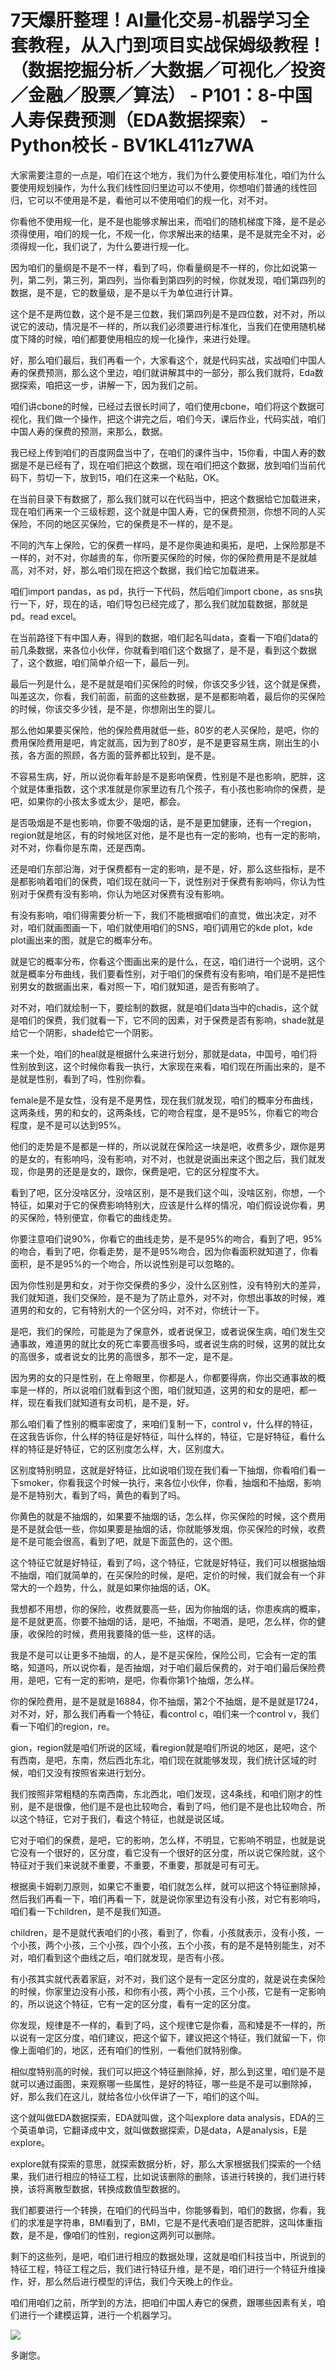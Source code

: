 # 7天爆肝整理！AI量化交易-机器学习全套教程，从入门到项目实战保姆级教程！（数据挖掘分析／大数据／可视化／投资／金融／股票／算法） - P101：8-中国人寿保费预测（EDA数据探索） - Python校长 - BV1KL411z7WA

大家需要注意的一点是，咱们在这个地方，我们为什么要使用标准化，咱们为什么要使用规划操作，为什么我们线性回归里边可以不使用，你想咱们普通的线性回归，它可以不使用是不是，看他可以不使用咱们的规一化，对不对。

你看他不使用规一化，是不是也能够求解出来，而咱们的随机梯度下降，是不是必须得使用，咱们的规一化，不规一化，你求解出来的结果，是不是就完全不对，必须得规一化，我们说了，为什么要进行规一化。

因为咱们的量纲是不是不一样，看到了吗，你看量纲是不一样的，你比如说第一列，第二列，第三列，第四列，当你看到第四列的时候，你就发现，咱们第四列的数据，是不是，它的数量级，是不是以千为单位进行计算。

这个是不是两位数，这个是不是三位数，我们第四列是不是四位数，对不对，所以说它的波动，情况是不一样的，所以我们必须要进行标准化，当我们在使用随机梯度下降的时候，咱们都要使用相应的规一化操作，来进行处理。

好，那么咱们最后，我们再看一个，大家看这个，就是代码实战，实战咱们中国人寿的保费预测，那么这个里边，咱们就讲解其中的一部分，那么我们就将，Eda数据探索，咱把这一步，讲解一下，因为我们之前。

咱们讲cbone的时候，已经过去很长时间了，咱们使用cbone，咱们将这个数据可视化，我们做一个操作，把这个讲完之后，咱们今天，课后作业，代码实战，咱们中国人寿的保费的预测，来那么，数据。

我已经上传到咱们的百度网盘当中了，在咱们的课件当中，15你看，中国人寿的数据是不是已经有了，现在咱们把这个数据，现在咱们把这个数据，放到咱们当前代码下，剪切一下，放到15，咱们在这来一个粘贴，OK。

在当前目录下有数据了，那么我们就可以在代码当中，把这个数据给它加载进来，现在咱们再来一个三级标题，这个就是中国人寿，它的保费预测，你想不同的人买保险，不同的地区买保险，它的保费是不一样的，是不是。

不同的汽车上保险，它的保费一样吗，是不是你奥迪和奥拓，是吧，上保险那是不一样的，对不对，你越贵的车，你所要买保险的时候，你的保险费用是不是就越高，对不对，好，那么咱们现在把这个数据，我们给它加载进来。

咱们import pandas，as pd，执行一下代码，然后咱们import cbone，as sns执行一下，好，现在的话，咱们导包已经完成了，那么我们就加载数据，那就是pd。read excel。

在当前路径下有中国人寿，得到的数据，咱们起名叫data，查看一下咱们data的前几条数据，来各位小伙伴，你就看到咱们这个数据了，是不是，看到这个数据了，这个数据，咱们简单介绍一下，最后一列。

最后一列是什么，是不是就是咱们买保险的时候，你该交多少钱，这个就是保费，叫差这次，你看，我们前面，前面的这些数据，是不是都影响着，最后你的买保险的时候，你该交多少钱，是不是，你想刚出生的婴儿。

那么他如果要买保险，他的保险费用就低一些，80岁的老人买保险，是吧，你的费用保险费用是吧，肯定就高，因为到了80岁，是不是更容易生病，刚出生的小孩，各方面的照顾，各方面的营养都比较到，是不是。

不容易生病，好，所以说你看年龄是不是影响保费，性别是不是也影响，肥胖，这个就是体重指数，这个求准就是你家里边有几个孩子，有小孩也影响你的保费，是吧，如果你的小孩太多或太少，是吧，都会。

是否吸烟是不是也影响，你要不吸烟的话，是不是更加健康，还有一个region，region就是地区，有的时候地区对他，是不是也有一定的影响，也有一定的影响，对不对，你看你是东南，还是西南。

还是咱们东部沿海，对于保费都有一定的影响，是不是，好，那么这些指标，是不是都影响着咱们的保费，咱们现在就问一下，说性别对于保费有影响吗，你认为性别对于保费有没有影响，你认为地区对保费有没有影响。

有没有影响，咱们得需要分析一下，我们不能根据咱们的直觉，做出决定，对不对，咱们就画图画一下，咱们就使用咱们的SNS，咱们调用它的kde plot，kde plot画出来的图，就是它的概率分布。

就是它的概率分布，你看这个图画出来的是什么，在这，咱们进行一个说明，这个就是概率分布曲线，我们要看性别，对于咱们的保费有没有影响，咱们是不是把性别男女的数据画出来，看对照一下，咱们就知道，是否有影响了。

对不对，咱们就绘制一下，要绘制的数据，就是咱们data当中的chadis，这个就是咱们的保费，我们就看一下，它不同的因素，对于保费是否有影响，shade就是给它一个阴影，shade给它一个阴影。

来一个处，咱们的heal就是根据什么来进行划分，那就是data，中国号，咱们将性别放到这，这个时候你看我一执行，大家现在来看，咱们现在所画出来的，是不是就是性别，看到了吗，性别你看。

female是不是女性，没有是不是男性，现在我们就发现，咱们的概率分布曲线，这两条线，男的和女的，这两条线，它的吻合程度，是不是95%，你看它的吻合程度，是不是可以达到95%。

他们的走势是不是都是一样的，所以说就在保险这一块是吧，收费多少，跟你是男的是女的，有影响吗，没有影响，对不对，也就是说画出来这个图之后，我们就发现，你是男的还是是女的，跟你，保费是吧，它的区分程度不大。

看到了吧，区分没啥区分，没啥区别，是不是我们这个叫，没啥区别，你想，一个特征，如果对于它的保费影响特别大，应该是什么样的情况，咱们假设说你看，男的买保险，特别便宜，你看它的曲线走势。

你要注意咱们说90%，你看它的曲线走势，是不是95%的吻合，看到了吧，95%的吻合，看到了吧，你看走势，是不是95%吻合，因为你看面积就知道了，你看面积，是不是95%的一个吻合，所以说性别是可以忽略的。

因为你性别是男和女，对于你交保费的多少，没什么区别性，没有特别大的差异，我们就知道，我们交保险，是不是为了防止意外，对不对，你想出事故的时候，难道男的和女的，它有特别大的一个区分吗，对不对，你统计一下。

是吧，我们的保险，可能是为了保意外，或者说保卫，或者说保生病，咱们发生交通事故，难道男的就比女的死亡率要高很多吗，或者说生病的时候，这男的就比女的高很多，或者说女的比男的高很多，那不一定，是不是。

因为男的女的只是性别，在上帝眼里，你都是人，你都要得病，你出交通事故的概率是一样的，所以说咱们就看到这个图，咱们就知道，这男的和女的是吧，都一样，现在看我们就知道有女司机，是不是，好。

那么咱们看了性别的概率密度了，来咱们复制一下，control v，什么样的特征，在这我告诉你，什么样的特征是好特征，叫什么样的，特征，它是好特征，看什么样的特征是好特征，它的区别度怎么样，大，区别度大。

区别度特别明显，这就是好特征，比如说咱们现在我们看一下抽烟，你看咱们看一下smoker，你看我这个时候一执行，来各位小伙伴，你看，抽烟和不抽烟，影响是不是特别大，看到了吗，黄色的看到了吗。

你黄色的就是不抽烟的，如果要不抽烟的话，怎么样，你买保险的时候，这个费用是不是就会低一些，你如果要是抽烟的话，你就能够发烟，你买保险的时候，收费是不是可能会很高，看到了吧，就是下面蓝色的，这个图。

这个特征它就是好特征，看到了吗，这个特征，它就是好特征，我们可以根据抽烟不抽烟，咱们就简单的，在买保险的时候，是吧，定价的时候，我们就会有一个非常大的一个趋势，什么，就是如果你抽烟的话，OK。

我想都不用想，你的保险，收费就要高一些，因为你抽烟的话，你患疾病的概率，是不是就更高，你要不抽烟的话，是吧，不抽烟，不喝酒，是吧，怎么样，你的健康，收保险的时候，费用我要降的低一些，这样的话。

我是不是可以让更多不抽烟，的人，是不是买保险，保险公司，它会有一定的策略，知道吗，所以说你看，是否抽烟，对于咱们最后保费的，对于咱们最后保险费用，是吧，它有一定的影响，是吧，你看你第1个抽烟，怎么样。

你的保险费用，是不是就是16884，你不抽烟，第2个不抽烟，是不是就是1724，对不对，好，那么我们再看一个特征，看control c，咱们来一个control v，我们看一下咱们的region，re。

gion，region就是咱们所说的区域，看region就是咱们所说的地区，是吧，这个有西南，是吧，东南，然后西北东北，咱们现在就能够发现，我们统计区域的时候，咱们又没有按照省来进行划分。

我们按照非常粗糙的东南西南，东北西北，咱们发现，这4条线，和咱们刚才的性别，是不是很像，他们是不是也比较吻合，看到了吗，他们是不是也比较吻合，所以这个特征，它对于我们，看这个特征，也就是说区域。

它对于咱们的保费，是吧，它的影响，怎么样，不明显，它影响不明显，也就是说它没有一个很好的，区分度，看它没有一个很好的区分度，所以说它保险就，这个特征对于我们来说就不重要，不重要，不重要，那就是可有可无。

根据奥卡姆剃刀原则，如果它不重要，咱们就怎么样，就可以把这个特征删除掉，然后我们再看一下，咱们再看一下，就是说你家里边有没有小孩，对它有影响吗，咱们看一下children，是不是我们知道。

children，是不是就代表咱们的小孩，看到了，你看，小孩就表示，没有小孩，一个小孩，两个小孩，三个小孩，四个小孩，五个小孩，有的是不是特别能生，对不对，咱们看到这个曲线之后，咱们就发现，是否有小孩。

有小孩其实就代表着家庭，对不对，我们这个是有一定区分度的，就是说在卖保险的时候，你家里边没有小孩，和你有小孩，两个小孩，三个小孩，它是有一定影响的，所以说这个特征，它有一定的区分度，看有一定的区分度。

你发现，规律是不一样的，看到了吗，这个规律它是你看，高和矮是不一样的，所以说有一定区分度，咱们建议，把这个留下，建议把这个特征，我们就留一下，你像上面咱们的，地区，还有咱们的性别，一看他们就特别像。

相似度特别高的时候，我们可以把这个特征删除掉，好，那么到这里，咱们是不是就可以通过画图，来观察哪一些属性，是好的特征，哪一些是不是可以删除掉，好，那么我们在这儿，就给各位小伙伴讲了一下，咱们的这个叫。

这个就叫做EDA数据探索，EDA就叫做，这个叫explore data analysis，EDA的三个英语单词，它翻译成中文，就叫做数据探索，D是data，A是analysis，E是explore。

explore就有探索的意思，就探索数据分析，好，那么大家根据我们探索的一个结果，我们进行相应的特征工程，比如说该删除的删除，该进行转换的，我们进行转换，该将离散型数据，转换成数值型数据的。

我们都要进行一个转换，在咱们的代码当中，你能够看到，咱们的数据，你看，我们的求准是字符串，BMI看到了，BMI，它是不是代表咱们是否肥胖，这叫体重指数，是不是，像咱们的性别，region这两列可以删除。

剩下的这些列，是吧，咱们进行相应的数据处理，这就是咱们科技当中，所说到的特征工程，特征工程之后，我们进行特征升维，是不是，咱们进行一个特征升维操作，好，那么然后进行模型的评估，我们今天晚上的作业。

咱们用咱们之前，所学到的方法，把咱们中国人寿它的保费，跟哪些因素有关，咱们进行一个建模运算，进行一个机器学习。

![](img/6f77893c65102b29fa19e7f47e79dee8_1.png)

多謝您。